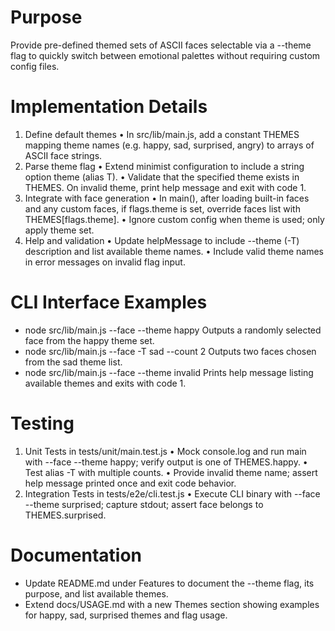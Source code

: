 # Purpose
Provide pre-defined themed sets of ASCII faces selectable via a --theme flag to quickly switch between emotional palettes without requiring custom config files.

# Implementation Details
1. Define default themes
   • In src/lib/main.js, add a constant THEMES mapping theme names (e.g. happy, sad, surprised, angry) to arrays of ASCII face strings.
2. Parse theme flag
   • Extend minimist configuration to include a string option theme (alias T).
   • Validate that the specified theme exists in THEMES. On invalid theme, print help message and exit with code 1.
3. Integrate with face generation
   • In main(), after loading built-in faces and any custom faces, if flags.theme is set, override faces list with THEMES[flags.theme].
   • Ignore custom config when theme is used; only apply theme set.
4. Help and validation
   • Update helpMessage to include --theme (-T) description and list available theme names.
   • Include valid theme names in error messages on invalid flag input.

# CLI Interface Examples
- node src/lib/main.js --face --theme happy
  Outputs a randomly selected face from the happy theme set.
- node src/lib/main.js --face -T sad --count 2
  Outputs two faces chosen from the sad theme list.
- node src/lib/main.js --face --theme invalid
  Prints help message listing available themes and exits with code 1.

# Testing
1. Unit Tests in tests/unit/main.test.js
   • Mock console.log and run main with --face --theme happy; verify output is one of THEMES.happy.
   • Test alias -T with multiple counts.
   • Provide invalid theme name; assert help message printed once and exit code behavior.
2. Integration Tests in tests/e2e/cli.test.js
   • Execute CLI binary with --face --theme surprised; capture stdout; assert face belongs to THEMES.surprised.

# Documentation
- Update README.md under Features to document the --theme flag, its purpose, and list available themes.
- Extend docs/USAGE.md with a new Themes section showing examples for happy, sad, surprised themes and flag usage.